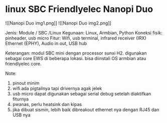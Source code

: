 # linux SBC Friendlyelec Nanopi Duo

![[Nanopi Duo img1.png]]
![[Nanopi Duo img2.png]]

Jenis: Module / SBC /Linux
Kegunaan: Linux, Armbian, Python
Koneksi fisik: pinheader, usb micro
Fitur: Wifi, usb terminal, infrared receiver (IRX) Ethernet (EPHY), Audio in out, USB hub

Keterangan:
modul SBC mini dengan processor sunxi H2. digunakan sebagai core EWS di beberapa lokasi. bisa diinstali OS armbian atau friendlyelec core.

Note:
1. pinout minim
2. wifi ada pigtailnya tapi drivernya agak jelek
3. usb micro dapat digunakan sebagai serial debug setelah diaktifkan fiturnya
4. pwanas, perlu heatsink dan kipas
5. jika dibuat sismin, lebih baik dibreakout ethernet nya dengan RJ45 dan USB nya

